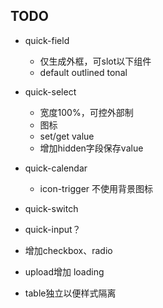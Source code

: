 ## TODO

- quick-field
  - 仅生成外框，可slot以下组件
  - default outlined tonal

- quick-select 
  - 宽度100%，可控外部制
  - 图标
  - set/get value
  - 增加hidden字段保存value

- quick-calendar
  - icon-trigger 不使用背景图标

- quick-switch

- quick-input？

- 增加checkbox、radio
- upload增加 loading
- table独立以便样式隔离
